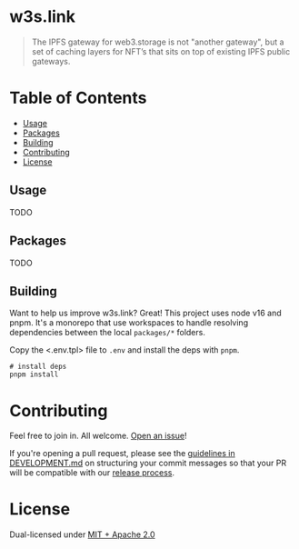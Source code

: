 # w3s.link

> The IPFS gateway for web3.storage is not "another gateway", but a set of caching layers for NFT’s that sits on top of existing IPFS public gateways.

# Table of Contents <!-- omit in toc -->

- [Usage](#usage)
- [Packages](#packages)
- [Building](#building)
- [Contributing](#contributing)
- [License](#license)

## Usage

TODO

## Packages

TODO

## Building

Want to help us improve w3s.link? Great! This project uses node v16 and pnpm. It's a monorepo that use workspaces to handle resolving dependencies between the local `packages/*` folders.

Copy the <.env.tpl> file to `.env` and install the deps with `pnpm`.

```console
# install deps
pnpm install
```

# Contributing

Feel free to join in. All welcome. [Open an issue](https://github.com/nftsweb3-storage/w3s.link/issues)!

If you're opening a pull request, please see the [guidelines in DEVELOPMENT.md](./DEVELOPMENT.md#how-should-i-write-my-commits) on structuring your commit messages so that your PR will be compatible with our [release process](./DEVELOPMENT.md#release).

# License

Dual-licensed under [MIT + Apache 2.0](https://github.com/web3-storage/w3s.link/blob/main/LICENSE.md)